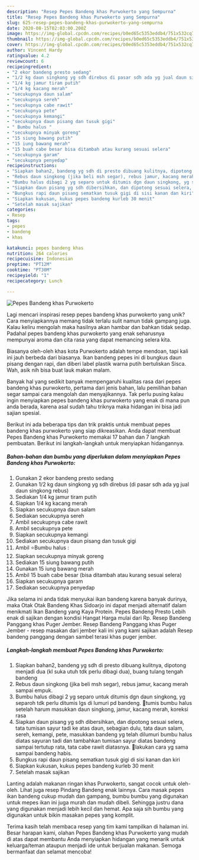 ```yaml
---
description: "Resep Pepes Bandeng khas Purwokerto yang Sempurna"
title: "Resep Pepes Bandeng khas Purwokerto yang Sempurna"
slug: 625-resep-pepes-bandeng-khas-purwokerto-yang-sempurna
date: 2020-08-15T02:03:00.200Z
image: https://img-global.cpcdn.com/recipes/b0ed65c5353eddb4/751x532cq70/pepes-bandeng-khas-purwokerto-foto-resep-utama.jpg
thumbnail: https://img-global.cpcdn.com/recipes/b0ed65c5353eddb4/751x532cq70/pepes-bandeng-khas-purwokerto-foto-resep-utama.jpg
cover: https://img-global.cpcdn.com/recipes/b0ed65c5353eddb4/751x532cq70/pepes-bandeng-khas-purwokerto-foto-resep-utama.jpg
author: Vincent Hardy
ratingvalue: 4.2
reviewcount: 6
recipeingredient:
- "2 ekor bandeng presto sedang"
- "1/2 kg daun singkong yg sdh direbus di pasar sdh ada yg jual daun singkong rebus"
- "1/4 kg jamur tiram putih"
- "1/4 kg kacang merah"
- "secukupnya daun salam"
- "secukupnya sereh"
- "secukupnya cabe rawit"
- "secukupnya pete"
- "secukupnya kemangi"
- "secukupnya daun pisang dan tusuk gigi"
- " Bumbu halus "
- "secukupnya minyak goreng"
- "15 siung bawang putih"
- "15 iung bawang merah"
- "15 buah cabe besar bisa ditambah atau kurang sesuai selera"
- "secukupnya garam"
- "secukupnya penyedap"
recipeinstructions:
- "Siapkan bahan2, bandeng yg sdh di presto dibuang kulitnya, dipotong menjadi dua (kl suka utuh tdk perlu dibagi dua), buang tulang tengah bandeng"
- "Rebus daun singkong (jika beli msh segar), rebus jamur, kacang merah sampai empuk."
- "Bumbu halus dibagi 2 yg separo untuk ditumis dgn daun singkong, yg separoh tdk perlu ditumis lgs di lumuri pd bandeng. 🍃tumis bumbu halus setelah harum masukkan daun singkong, jamur, kacang merah, koreksi rasa"
- "Siapkan daun pisang yg sdh dibersihkan, dan dipotong sesuai selera, tata tumisan sayur tadi ke atas daun, sebagian dulu, tata daun salam, sereh, kemangi, pete, masukkan bandeng yg telah dilumuri bumbu halus diatas sayuran tadi dan tambahkan tumisan sayur diatas bandeng sampai tertutup rata, tata cabe rawit diatasnya. 🍃lakukan cara yg sama sampai bandeng habis."
- "Bungkus rapi daun pisang sematkan tusuk gigi di sisi kanan dan kiri"
- "Siapkan kukusan, kukus pepes bandeng kurleb 30 menit"
- "Setelah masak sajikan"
categories:
- Resep
tags:
- pepes
- bandeng
- khas

katakunci: pepes bandeng khas 
nutrition: 264 calories
recipecuisine: Indonesian
preptime: "PT12M"
cooktime: "PT30M"
recipeyield: "1"
recipecategory: Lunch

---
```



![Pepes Bandeng khas Purwokerto](https://img-global.cpcdn.com/recipes/b0ed65c5353eddb4/751x532cq70/pepes-bandeng-khas-purwokerto-foto-resep-utama.jpg)

Lagi mencari inspirasi resep pepes bandeng khas purwokerto yang unik? Cara menyiapkannya memang tidak terlalu sulit namun tidak gampang juga. Kalau keliru mengolah maka hasilnya akan hambar dan bahkan tidak sedap. Padahal pepes bandeng khas purwokerto yang enak seharusnya mempunyai aroma dan cita rasa yang dapat memancing selera kita.

Biasanya oleh-oleh khas kota Purwokerto adalah tempe mendoan, tapi kali ini jauh berbeda dari biasanya. Ikan bandeng pepes ini di bungkus daun pisang dengan rapi, dan diberi label plastik warna putih bertuliskan Sisca. Wah, asik nih bisa buat lauk makan malam.

Banyak hal yang sedikit banyak mempengaruhi kualitas rasa dari pepes bandeng khas purwokerto, pertama dari jenis bahan, lalu pemilihan bahan segar sampai cara mengolah dan menyajikannya. Tak perlu pusing kalau ingin menyiapkan pepes bandeng khas purwokerto yang enak di mana pun anda berada, karena asal sudah tahu triknya maka hidangan ini bisa jadi sajian spesial.


Berikut ini ada beberapa tips dan trik praktis untuk membuat pepes bandeng khas purwokerto yang siap dikreasikan. Anda dapat membuat Pepes Bandeng khas Purwokerto memakai 17 bahan dan 7 langkah pembuatan. Berikut ini langkah-langkah untuk menyiapkan hidangannya.

<!--inarticleads1-->

##### Bahan-bahan dan bumbu yang diperlukan dalam menyiapkan Pepes Bandeng khas Purwokerto:

1. Gunakan 2 ekor bandeng presto sedang
1. Gunakan 1/2 kg daun singkong yg sdh direbus (di pasar sdh ada yg jual daun singkong rebus)
1. Sediakan 1/4 kg jamur tiram putih
1. Siapkan 1/4 kg kacang merah
1. Siapkan secukupnya daun salam
1. Sediakan secukupnya sereh
1. Ambil secukupnya cabe rawit
1. Ambil secukupnya pete
1. Siapkan secukupnya kemangi
1. Sediakan secukupnya daun pisang dan tusuk gigi
1. Ambil  ⭐️Bumbu halus :
1. Siapkan secukupnya minyak goreng
1. Sediakan 15 siung bawang putih
1. Gunakan 15 iung bawang merah
1. Ambil 15 buah cabe besar (bisa ditambah atau kurang sesuai selera)
1. Siapkan secukupnya garam
1. Sediakan secukupnya penyedap


Jika selama ini anda tidak menyukai ikan bandeng karena banyak durinya, maka Otak Otak Bandeng Khas Sidoarjo ini dapat menjadi alternatif dalam menikmati Ikan Bandeng yang Kaya Protein. Pepes Bandeng Presto Lebih enak di sajikan dengan kondisi Hangat Harga mulai dari Rp. Resep Bandeng Panggang khas Puger Jember. Resep Bandeng Panggang khas Puger Jember - resep masakan dari jember kali ini yang kami sajikan adalah Resep bandeng panggang dengan sambel terasi khas puger jember. 

<!--inarticleads2-->

##### Langkah-langkah membuat Pepes Bandeng khas Purwokerto:

1. Siapkan bahan2, bandeng yg sdh di presto dibuang kulitnya, dipotong menjadi dua (kl suka utuh tdk perlu dibagi dua), buang tulang tengah bandeng
1. Rebus daun singkong (jika beli msh segar), rebus jamur, kacang merah sampai empuk.
1. Bumbu halus dibagi 2 yg separo untuk ditumis dgn daun singkong, yg separoh tdk perlu ditumis lgs di lumuri pd bandeng. 🍃tumis bumbu halus setelah harum masukkan daun singkong, jamur, kacang merah, koreksi rasa
1. Siapkan daun pisang yg sdh dibersihkan, dan dipotong sesuai selera, tata tumisan sayur tadi ke atas daun, sebagian dulu, tata daun salam, sereh, kemangi, pete, masukkan bandeng yg telah dilumuri bumbu halus diatas sayuran tadi dan tambahkan tumisan sayur diatas bandeng sampai tertutup rata, tata cabe rawit diatasnya. 🍃lakukan cara yg sama sampai bandeng habis.
1. Bungkus rapi daun pisang sematkan tusuk gigi di sisi kanan dan kiri
1. Siapkan kukusan, kukus pepes bandeng kurleb 30 menit
1. Setelah masak sajikan


Lanting adalah makanan ringan khas Purwokerto, sangat cocok untuk oleh-oleh. Lihat juga resep Pindang Bandeng enak lainnya. Cara masak pepes ikan bandeng cukup mudah dan gampang, bumbu bumbu yang digunakan untuk mepes ikan ini juga murah dan mudah dibeli. Sehingga justru dana yang digunakan menjadi lebih kecil dan hemat. Apa saja sih bumbu yang digunakan untuk bikin masakan pepes yang komplit. 

Terima kasih telah membaca resep yang tim kami tampilkan di halaman ini. Besar harapan kami, olahan Pepes Bandeng khas Purwokerto yang mudah di atas dapat membantu Anda menyiapkan hidangan yang menarik untuk keluarga/teman ataupun menjadi ide untuk berjualan makanan. Semoga bermanfaat dan selamat mencoba!
